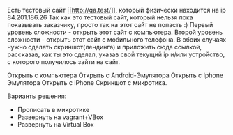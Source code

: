Есть тестовый сайт [[http://qa.test/]], который физически находится на ip
84.201.186.26
Так как это тестовый сайт, который нельзя пока показывать заказчику, просто так на этот сайт не попасть :)
Первый уровень сложности - открыть этот сайт с компьютера.
Второй уровень сложности - открыть этот сайт с мобильного телефона.
В обоих случаях нужно сделать скриншот(лендинга) и приложить сюда ссылкой, рассказав,
как ты это сделал, указав свой текущий ip и/или устройство, с которого получилось зайти на сайт.


Открыть с компьютера
Открыть с Android-Эмулятора
Открыть с Iphone Эмулятора 
Открыть с  iPhone
Скриншот с микротика.

Варианты решения:
- Прописать в микротике
- Развернуть на vagrant+VBox 
- Развернуть на Virtual Box 


